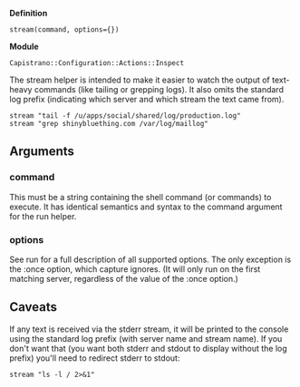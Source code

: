 **Definition**

    stream(command, options={}) 

**Module**

    Capistrano::Configuration::Actions::Inspect 

The stream helper is intended to make it easier to watch the output of text-heavy commands (like tailing or grepping logs). It also omits the standard log prefix (indicating which server and which stream the text came from).

    stream "tail -f /u/apps/social/shared/log/production.log"
    stream "grep shinybluething.com /var/log/maillog"

## Arguments

### command

This must be a string containing the shell command (or commands) to execute. It has identical semantics and syntax to the command argument for the run helper.

### options

See run for a full description of all supported options. The only exception is the :once option, which capture ignores. (It will only run on the first matching server, regardless of the value of the :once option.)

## Caveats

If any text is received via the stderr stream, it will be printed to the console using the standard log prefix (with server name and stream name). If you don't want that (you want both stderr and stdout to display without the log prefix) you'll need to redirect stderr to stdout:

    stream "ls -l / 2>&1"
